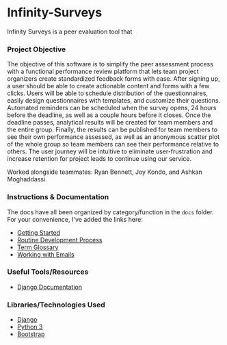 # Infinity-Surveys

Infinity Surveys is a peer evaluation tool that 


### Project Objective ###   
The objective of this software is to simplify the peer assessment process with a functional performance review platform that lets team project organizers create standardized feedback forms with ease. After signing up, a user should be able to create actionable content and forms with a few clicks. 
Users will be able to schedule distribution of the questionnaires, easily design questionnaires with templates, and customize their questions. Automated reminders can be scheduled when the survey opens, 24 hours before the deadline, as well as a couple hours before it closes. Once the deadline passes, analytical results will be created for team members and the entire group. Finally, the results can be published for team members to see their own performance assessed, as well as an anonymous scatter plot of the whole group so team members can see their performance relative to others. The user journey will be intuitive to eliminate user-frustration and increase retention for project leads to continue using our service.   

Worked alongside teammates: Ryan Bennett, Joy Kondo, and Ashkan Moghaddassi

### Instructions & Documentation ###
The docs have all been organized by category/function in the `docs` folder. For your convenience, I've added the links here:
- [Getting Started](./docs/getting-started.md)
- [Routine Development Process](./docs/development-process.md)
- [Term Glossary](./docs/glossary.md)
- [Working with Emails](./docs/emailing.md)

### Useful Tools/Resources ###
- [Django Documentation](https://docs.djangoproject.com/en/4.0/)

### Libraries/Technologies Used ###
- [Django](https://www.djangoproject.com/)
- [Python 3](https://www.python.org/)
- [Bootstrap](https://getbootstrap.com/)

